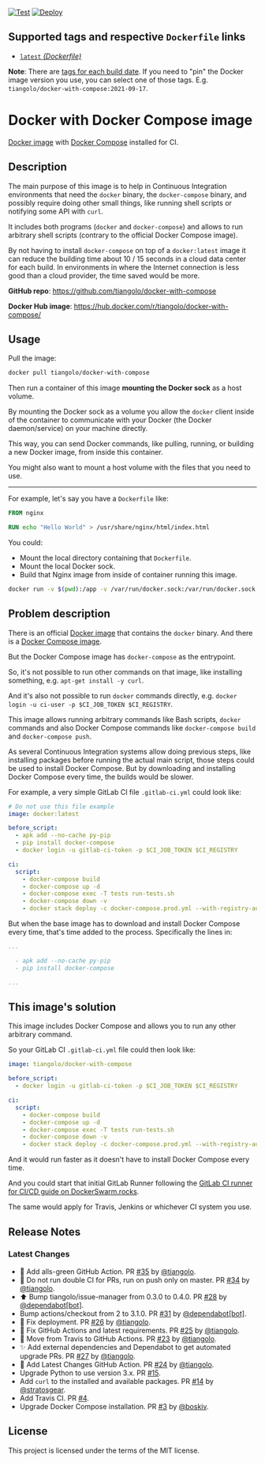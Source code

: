 [![Test](https://github.com/tiangolo/docker-with-compose/workflows/Test/badge.svg)](https://github.com/tiangolo/docker-with-compose/actions?query=workflow%3ATest) [![Deploy](https://github.com/tiangolo/docker-with-compose/workflows/Deploy/badge.svg)](https://github.com/tiangolo/docker-with-compose/actions?query=workflow%3ADeploy)

## Supported tags and respective `Dockerfile` links

* [`latest` _(Dockerfile)_](https://github.com/tiangolo/docker-with-compose/blob/master/Dockerfile)

**Note**: There are [tags for each build date](https://hub.docker.com/r/tiangolo/docker-with-compose/tags). If you need to "pin" the Docker image version you use, you can select one of those tags. E.g. `tiangolo/docker-with-compose:2021-09-17`.

# Docker with Docker Compose image

[Docker image](https://hub.docker.com/_/docker/) with [Docker Compose](https://github.com/docker/compose) installed for CI.

## Description

The main purpose of this image is to help in Continuous Integration environments that need the `docker` binary, the `docker-compose` binary, and possibly require doing other small things, like running shell scripts or notifying some API with `curl`.

It includes both programs (`docker` and `docker-compose`) and allows to run arbitrary shell scripts (contrary to the official Docker Compose image).

By not having to install `docker-compose` on top of a `docker:latest` image it can reduce the building time about 10 / 15 seconds in a cloud data center for each build. In environments in where the Internet connection is less good than a cloud provider, the time saved would be more.

**GitHub repo**: <https://github.com/tiangolo/docker-with-compose>

**Docker Hub image**: <https://hub.docker.com/r/tiangolo/docker-with-compose/>

## Usage

Pull the image:

```bash
docker pull tiangolo/docker-with-compose
```

Then run a container of this image **mounting the Docker sock** as a host volume.

By mounting the Docker sock as a volume you allow the `docker` client inside of the container to communicate with your Docker (the Docker daemon/service) on your machine directly.

This way, you can send Docker commands, like pulling, running, or building a new Docker image, from inside this container.

You might also want to mount a host volume with the files that you need to use.

---

For example, let's say you have a `Dockerfile` like:

```Dockerfile
FROM nginx

RUN echo "Hello World" > /usr/share/nginx/html/index.html
```

You could:

* Mount the local directory containing that `Dockerfile`.
* Mount the local Docker sock.
* Build that Nginx image from inside of container running this image.

```bash
docker run -v $(pwd):/app -v /var/run/docker.sock:/var/run/docker.sock tiangolo/docker-with-compose sh -c "cd /app/ && docker build -t custom-nginx ."
```

## Problem description

There is an official [Docker image](https://hub.docker.com/_/docker/) that contains the `docker` binary. And there is a [Docker Compose image](https://hub.docker.com/r/docker/compose/).

But the Docker Compose image has `docker-compose` as the entrypoint.

So, it's not possible to run other commands on that image, like installing something, e.g. `apt-get install -y curl`.

And it's also not possible to run `docker` commands directly, e.g. `docker login -u ci-user -p $CI_JOB_TOKEN $CI_REGISTRY`.

This image allows running arbitrary commands like Bash scripts, `docker` commands and also Docker Compose commands like `docker-compose build` and `docker-compose push`.

As several Continuous Integration systems allow doing previous steps, like installing packages before running the actual main script, those steps could be used to install Docker Compose. But by downloading and installing Docker Compose every time, the builds would be slower.

For example, a very simple GitLab CI file `.gitlab-ci.yml` could look like:

```yml
# Do not use this file example
image: docker:latest

before_script:
  - apk add --no-cache py-pip
  - pip install docker-compose
  - docker login -u gitlab-ci-token -p $CI_JOB_TOKEN $CI_REGISTRY

ci:
  script:
    - docker-compose build
    - docker-compose up -d
    - docker-compose exec -T tests run-tests.sh
    - docker-compose down -v
    - docker stack deploy -c docker-compose.prod.yml --with-registry-auth prod-example-com
```

But when the base image has to download and install Docker Compose every time, that's time added to the process. Specifically the lines in:

```yml
...

  - apk add --no-cache py-pip
  - pip install docker-compose

...
```

## This image's solution

This image includes Docker Compose and allows you to run any other arbitrary command.

So your GitLab CI `.gitlab-ci.yml` file could then look like:

```yml
image: tiangolo/docker-with-compose

before_script:
  - docker login -u gitlab-ci-token -p $CI_JOB_TOKEN $CI_REGISTRY

ci:
  script:
    - docker-compose build
    - docker-compose up -d
    - docker-compose exec -T tests run-tests.sh
    - docker-compose down -v
    - docker stack deploy -c docker-compose.prod.yml --with-registry-auth prod-example-com
```

And it would run faster as it doesn't have to install Docker Compose every time.

And you could start that initial GitLab Runner following the [GitLab CI runner for CI/CD guide on DockerSwarm.rocks](https://dockerswarm.rocks/gitlab-ci/).

The same would apply for Travis, Jenkins or whichever CI system you use.

## Release Notes

### Latest Changes

* 👷 Add alls-green GitHub Action. PR [#35](https://github.com/tiangolo/docker-with-compose/pull/35) by [@tiangolo](https://github.com/tiangolo).
* 👷 Do not run double CI for PRs, run on push only on master. PR [#34](https://github.com/tiangolo/docker-with-compose/pull/34) by [@tiangolo](https://github.com/tiangolo).
* ⬆️ Bump tiangolo/issue-manager from 0.3.0 to 0.4.0. PR [#28](https://github.com/tiangolo/docker-with-compose/pull/28) by [@dependabot[bot]](https://github.com/apps/dependabot).
* Bump actions/checkout from 2 to 3.1.0. PR [#31](https://github.com/tiangolo/docker-with-compose/pull/31) by [@dependabot[bot]](https://github.com/apps/dependabot).
* 🐛 Fix deployment. PR [#26](https://github.com/tiangolo/docker-with-compose/pull/26) by [@tiangolo](https://github.com/tiangolo).
* 🐛 Fix GitHub Actions and latest requirements. PR [#25](https://github.com/tiangolo/docker-with-compose/pull/25) by [@tiangolo](https://github.com/tiangolo).
* 👷 Move from Travis to GitHub Actions. PR [#23](https://github.com/tiangolo/docker-with-compose/pull/23) by [@tiangolo](https://github.com/tiangolo).
* ✨ Add external dependencies and Dependabot to get automated upgrade PRs. PR [#27](https://github.com/tiangolo/docker-with-compose/pull/27) by [@tiangolo](https://github.com/tiangolo).
* 👷 Add Latest Changes GitHub Action. PR [#24](https://github.com/tiangolo/docker-with-compose/pull/24) by [@tiangolo](https://github.com/tiangolo).
* Upgrade Python to use version 3.x. PR [#15](https://github.com/tiangolo/docker-with-compose/pull/15).
* Add `curl` to the installed and available packages. PR [#14](https://github.com/tiangolo/docker-with-compose/pull/14) by [@stratosgear](https://github.com/stratosgear).
* Add Travis CI. PR [#4](https://github.com/tiangolo/docker-with-compose/pull/4).
* Upgrade Docker Compose installation. PR [#3](https://github.com/tiangolo/docker-with-compose/pull/3) by [@boskiv](https://github.com/boskiv).

## License

This project is licensed under the terms of the MIT license.
